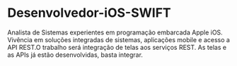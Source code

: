 # Desenvolvedor-iOS-SWIFT
Analista de Sistemas experientes  em programação embarcada Apple iOS. Vivência em soluções integradas de sistemas, aplicações mobile e acesso a API REST.O trabalho será integração de telas aos serviços REST. As telas e as APIs já estão desenvolvidas, basta integrar.
